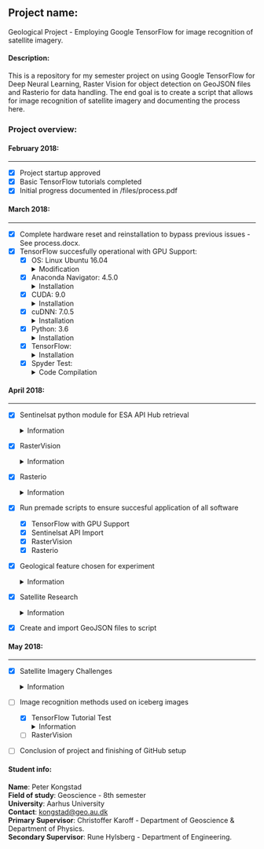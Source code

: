 ## Project name: ##
Geological Project - Employing Google TensorFlow for image recognition of satellite imagery.

#### Description: ####
This is a repository for my semester project on using Google TensorFlow for Deep Neural Learning, Raster Vision for object detection on GeoJSON files and Rasterio for data handling. The end goal is to create a script that allows for image recognition of satellite imagery and documenting the process here.  

### Project overview: ###

#### February 2018: ####
--------------------------------------------------------------
- [x] Project startup approved
- [x] Basic TensorFlow tutorials completed
- [x] Initial progress documented in /files/process.pdf

#### March 2018: ####
--------------------------------------------------------------
- [x] Complete hardware reset and reinstallation to bypass previous issues - See process.docx.
- [x] TensorFlow succesfully operational with GPU Support:
  - [x] OS: Linux Ubuntu 16.04
         <details>
         <summary>Modification</summary>
         <p>A slight modification in the Software & Updates panel is required. In the sub-menu <b>Additional drivers</b>, I had to disable the Ubuntu Nouveau display driver and instead opt for the program to the setting: <b>Using Nvidia binary - driver</b>. This makes sure that there is no driver conflict.</p>
         </details>
  - [x] Anaconda Navigator: 4.5.0
         <details>
         <summary>Installation</summary>
        <p>Anaconda Navigator was downloaded from <a href="https://www.anaconda.com/download/#linux">their website</a> and    thereafter updated to version 4.5.0 by using the navigator automatic updating platform.</p>
        </details>
  - [x] CUDA: 9.0
         <details>
        <summary>Installation</summary>
        <p>I've proceeded to the CUDA 9.0 website to download this specific version, as it should work better with this setup. I've downloaded CUDA 9.0 from <a href="https://developer.nvidia.com/cuda-90-download-archive?target_os=Linux&target_arch=x86_64&target_distro=Ubuntu&target_version=1604&target_type=deblocal">here</a>. I've chosen the Linux version, with x86_64, for Ubuntu 16.04 and the installer as a deb(local) type. Then I've launched the following terminal commands for download and correct installation<br> 
         <b>
         1. Set the directory to the folder with the downloaded CUDA file.<br>
         2. sudo dpkg -i cuda-repo-ubuntu1604-9-0-local_9.0.176-1_amd64.deb<br> 
         3. sudo apt-key add /var/cuda-repo-9-0-local/7fa2af80.pub<br> 
         4. sudo apt-get update<br> 
         5. sudo apt-get install cuda</b><br>
         I then proceed to the <a href="http://docs.nvidia.com/cuda/cuda-installation-guide-linux/index.html">CUDA installation documentation</a>, which states at point 7.1, that some actions must be taken after the installation before the CUDA Toolkit and Driver can be used.<br> The PATH variable needs to include /usr/local/cuda-9.1/bin, so to add this path to the PATH variable, the following command needs to be entered in the terminal window:<br>
         <b> export PATH=/usr/local/cuda-9.1/bin${PATH:+:${PATH}}</b> In addition, when using the runfile installation method, the LD_LIBRARY_PATH variable needs to contain /usr/local/cuda-9.1/lib64 on a 64-bit system.To change the environment variables for 64-bit operating systems, enter the following in a terminal window:<br>
         <b> export LD_LIBRARY_PATH=/usr/local/cuda-9.1/lib64\
           ${LD_LIBRARY_PATH:+:${LD_LIBRARY_PATH}}</b>
         </p>
         </details>
  - [x] cuDNN: 7.0.5
         <details>
         <summary>Installation</summary>
         <p>In order to download cuDNN, a Nvidia developer membership is required. This can freely be obtained by simply registrating on their website. I've done so and proceed to download the file at this <a href="https://developer.nvidia.com/rdp/cudnn-download">website</a>. The file I've used for this is the one labelled <a href="https://developer.nvidia.com/compute/machine-learning/cudnn/secure/v7.0.5/prod/9.0_20171129/Ubuntu16_04-x64/libcudnn7_7.0.5.15-1+cuda9.0_amd64">cuDNN v7.0.5 Runtime Library for Ubuntu16.04 (Deb)</a>. Once this file is downloaded. I double click it to initiate the software installer.</p>
         </details>
  - [x] Python: 3.6
        <details>
        <summary>Installation</summary>
        <p>I have installed python3.6 through Anaconda Navigator by creating a new  python environment in the Anaconda directory, to install TensorFlow into - which I named tensorflow. This was done by the using the command <b>"conda create -n tensorflow pip python=3.6" </b>. I then activate the newly created environment by typing <b>source activate tensorflow</b>. I then launch the Anaconda Navigator and install the Spyder editor in the tensorflow environment. With Anaconda now all set up, Tensorflow can be installed </p>
         </details>
  - [x] TensorFlow:
          <details>
         <summary>Installation</summary>
         <p>Now in order to install Tensorflow, I use the following terminal command to install the GPU supported version <b>pip install --ignore-installed --upgrade https: //storage.googleapis.c om/tensorflow/linux/gpu/tensorflow_gpu-1.6.0-cp36-cp36m-linux_x86_64.whl</b> Note that this is the correct TensorFlow for python 3.6, by its denomination cp36.</p>
         </details>
  - [x] Spyder Test:
          <details>
         <summary>Code Compilation</summary>
         <p>In order to test whether TensorFlow is sucessfully working, I now compile a short "Hello, TensorFlow" test as given <a href="https://www.tensorflow.org/install/install_linux#run_a_short_tensorflow_program">here</a>.<br>
            The code looks like this:<br>
            <i>#Python<br>
            import tensorflow as tf<br>
            hello = tf.constant('Hello, TensorFlow!')<br>
            sess = tf.Session()<br>
            print(sess.run(hello))<br>
            Which succesfully prints<br>
              'Hello, TensorFlow!'</i>
          </p>
         </details>
         
#### April 2018: ####
--------------------------------------------------------------
- [x] Sentinelsat python module for ESA API Hub retrieval
         <details>
         <summary>Information</summary>
         <p> This module enables an easy way of importing one or multiple images from ESA, based on a GeoJSON file. Essentially using https://geojson.io, one marks a polygon of the desired region. Then save it as a geoJSON file, which sentinelsat module in python can import and recognize. Details on Sentinelsat module can be found at: http://sentinelsat.readthedocs.io/en/stable/api.html
          </p>
         </details>
- [x] RasterVision
         <details>
         <summary>Information</summary>
         <p> This module is found at https://github.com/azavea/raster-vision. It is currently under development and expected to be released in Summer 2018. The goal is to train and run deep learning models of satellite imagery and being able to make object detection viable through the TensorFlow Object Detection API. The reason for using this deep learning library is, that this one can handle GeoTIFF files and annotations/predictions are represented in geospatial coordinates, using the previously mentioned GeoJSON files. Installation of this module has to be done manually and there are several dependencies and documents to be downloaded manually through their github site here: https://github.com/azavea/raster-vision/tree/develop/src/tf/object_detection. Required libraries besides TensorFlow and Jupyter notebook are, Protobuf 2.6
Pillow 1.0, lxml, tf Slim (which is included in the "tensorflow/models" checkout) and Matplotlib. The process is inadequately described and requires tinkering around and downloading their entire library. Later note: The PIL install doesn't work right unless activating the correct environment in the terminal and then proceeding to install image by pip install image. See the folder Files/jupyter-notebooks/ for a jupyter file of the object detection tutorial output. I've not authored this notebook, it's provided on the RasterVision github page. However, I did succesfully run it on my machine, indicating the install and object detection works as expected. 
          </p>
         </details>
- [x] Rasterio
         <details>
         <summary>Information</summary>
        Rasterio is a tool for importing large Geo imbedded satellite images and can be installed by following this link -https://rasterio.readthedocs.io/en/latest/installation.html. <p> 
  The module essentially allows for manipulation of the images. The RasterVision module is expecting to be able to provide this feature as well. But for the sake of exhausting all possibilities, I've tested this module on images imported through the Sentinelsat plugin. See the file rasterotest.py in the files section. I've created a notebook file that shows succesfully running the import from the Sentinel API module, straight into the Rasterio module where I decode the image and display it in it's varios bands. The notebook is found at /Files/jupyter-notebooks/RasterioTest.ipynb
         </details>
- [x] Run premade scripts to ensure succesful application of all software
    - [x] TensorFlow with GPU Support
    - [x] Sentinelsat API Import
    - [x] RasterVision
    - [x] Rasterio
- [x] Geological feature chosen for experiment
        <details>
        <summary>Information</summary> 
        So far this has proven to be slightly difficult. The region of choice has a lot of ice even though I choose the summer periods. The high albedo of the snow, makes the images appear extremely white. I'm working on culling the intensity. But essentially icebergs in the fjord is the target. I've come to discover that the region have a period of ca. 2.5 months from late july to mid october, where in the ice is at a minimum as well as the cloud cover. I've designated 15 days of perfect conditions.
        </details>
- [x] Satellite Research
        <details>
        <summary>Information</summary> 
        For this project there are two satellite series of primary interest. The Sentinel-1 satellites and the Sentinel-2 satellites. The Sentinel-1 satellites provide Synthetic Aperature Radar(SAR) images. Whilst the Sentinel-2 satellites are Multi Spectrum Imaging(MSI) satellites. Whilst S1 can provide height information, see through clouds and gather data without light. It is not desirable to use these maps for the testing purpose of the TensorFlow software in this part of the project. On the other hand, the S2 satellites provides 13 bands ranging from 443 nm and up to 2190 nm. This provides an array of tools for detection of several things such as biosphere, visible light, aerosols and much more. However for the sake of image recognition, band 2,3 and 4 - the RGB bands, will be used in this project.
        </details>
- [x] Create and import GeoJSON files to script


#### May 2018: ####
--------------------------------------------------------------
- [x] Satellite Imagery Challenges
        <details>
        <summary>Information</summary> 
        The initial technique of using the Sentinelsat API tool for image retrieval, seems to be undesirable at this point in time. There are three major hurdles in using this technique so far. 1) The immense file size of requesting 1 photo at a given location. In these zipped folders, there are all 13 bands, as well as several datafiles. This can easily produce file sizes above 1.3 gb. When in reality the desired product was an image at the size of 122 mb. 2) ESA throttles their servers download speed. Putting a 1.3 gb file download time to more than 30 minutes, at a very reasonable broadband connection (50/50 mbit). They are simply limiting the outgoing server speeds. 3) The images are often extremely bright as a product of the snow albedo. Image brightness can ofcourse be reduced. Conclusion: I suggest for this pilot project, that the focus is on getting the image recognition going, rather than dealing with image retrieval and editing technicalities. Hence I've concluded it is better to use their online sentinel hub website (EO Browser). The images I require can be loaded up in less than 10 seconds and several parameters can be defined. Such as format, with or without georeference, quality, coordinate system and band/layers. I've decided to proceed with this method. 15 images have been selected so far and can be found here /Files/images/. 
        </details>
- [ ] Image recognition methods used on iceberg images
    - [x] TensorFlow Tutorial Test
            <details>
             <summary>Information</summary> 
             I've used the image classifier tutorial listed on the TensorFlow website and then applied their code to the retrieved satellite imagery. This is a simple test where only 1 image is chosen, then compared to a large online database. The trick here is for TensorFlow to categorise as much as possible, then listing the top 5 objects and how often the algorithm guessed it right - Actually the error % rate. Testing on several images, it was able to say that the image contained icebergs and seashores. However it also misclassified other objects as killer whales, geysers and a Newfoundland Dog. To the algorithms credit, it guessed the seashore wrong only 2 % of the time. I've uploaded a Jupyter Notebook about with a little more details. It can be found at /Files/jupyter-notebooks/TF_IR_tut.ipynb 
             </details>
    - [ ] RasterVision
- [ ] Conclusion of project and finishing of GitHub setup


#### Student info: #####
<b>Name</b>: Peter Kongstad  
<b>Field of study</b>: Geoscience - 8th semester  
<b>University</b>: Aarhus University  
<b>Contact</b>: kongstad@geo.au.dk  
<b>Primary Supervisor</b>: Christoffer Karoff - Department of Geoscience & Department of Physics.  
<b>Secondary Supervisor</b>: Rune Hylsberg - Department of Engineering.  

